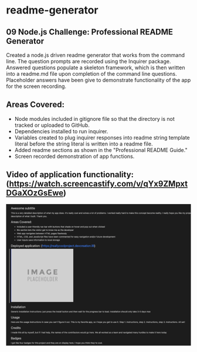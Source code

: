 # readme-generator

## 09 Node.js Challenge: Professional README Generator

Created a node.js driven readme generator that works from the command line. The question prompts are recorded using the Inquirer package. Answered questions populate a skeleton framework, which is then written into a readme.md file upon completion of the command line questions. Placeholder answers have been give to demonstrate functionality of the app for the screen recording. 

## Areas Covered:
* Node modules included in gitignore file so that the directory is not tracked or uploaded to GitHub.
* Dependencies installed to run inquirer.
* Variables created to plug inquirer responses into readme string template literal before the string literal is written into a readme file.
* Added readme sections as shown in the "Professional README Guide."
* Screen recorded demonstration of app functions.

## Video of application functionality: (https://watch.screencastify.com/v/qYx9ZMpxtDGaXOzGsEwe)

![screenshot of readme file that has been generated using the command line readme generator](/Develop/readme-generator-screenshot.png)

